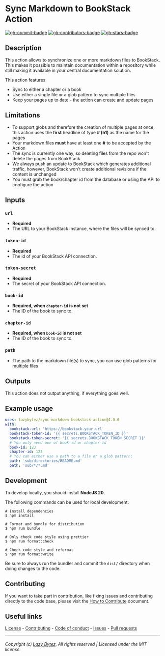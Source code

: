# Sync Markdown to BookStack Action

[![gh-commit-badge][gh-commit-badge]][gh-commit]
[![gh-contributors-badge][gh-contributors-badge]][gh-contributors]
[![gh-stars-badge][gh-stars-badge]][gh-stars]

## Description
This action allows to synchronize one or more markdown files to BookStack.
This makes it possible to maintain documentation within a repository while still
making it available in your central documentation solution.

This action features:
 - Sync to either a chapter or a book
 - Use either a single file or a glob pattern to sync multiple files
 - Keep your pages up to date - the action can create and update pages

## Limitations
 - To support globs and therefore the creation of multiple pages at once, this action uses the **first** headline of type **# (h1)** as the name for the pages
 - Your markdown files **must** have at least one **#** to be accepted by the Action
 - The sync is currently one way, so deleting files from the repo won't delete the pages from BookStack
 - We always push an update to BookStack which generates additional traffic, however, BookStack won't create additional revisions if the content is unchanged
 - You must grab the book/chapter id from the database or using the API to configure the action

## Inputs

### `url`
 - **Required** 
 - The URL to your BookStack instance, where the files will be synced to.

### `token-id`
 - **Required**
 - The id of your BookStack API connection.

### `token-secret`
 - **Required**
 - The secret of your BookStack API connection.

### `book-id`
 - **Required, when `chapter-id` is not set** 
 - The ID of the book to sync to.

### `chapter-id`
 - **Required, when `book-id` is not set** 
 - The ID of the book to sync to.

### `path`
 - The path to the markdown file(s) to sync, you can use glob patterns for multiple files

## Outputs
This action does not output anything, if everything goes well.

## Example usage

```yaml
uses: lazybytez/sync-markdown-bookstack-action@1.0.0
with:
  bookstack-url: 'https://bookstack.your.url'
  bookstack-token-id: '{{ secrets.BOOKSTACK_TOKEN_ID }}'
  bookstack-token-secret: '{{ secrets.BOOKSTACK_TOKEN_SECRET }}'
  # You only need one of book-id or chapter-id
  book-id: 123
  chapter-id: 123
  # You can either use a path to a file or a glob pattern:
  path: 'sub/directories/README.md'
  path: 'sub/*/*.md'
```

## Development
To develop locally, you should install **NodeJS 20**.

The following commands can be used for local development:
```
# Install dependencies
$ npm install

# Format and bundle for distribution
$ npm run bundle

# Only check code style using prettier
$ npm run format:check

# Check code style and reformat
$ npm run format:write
```

Be sure to always run the bundler and commit the `dist/` directory when doing changes to the code.

## Contributing

If you want to take part in contribution, like fixing issues and contributing directly to the code base, please visit
the [How to Contribute][gh-contribute] document.

## Useful links

[License][gh-license] -
[Contributing][gh-contribute] -
[Code of conduct][gh-codeofconduct] -
[Issues][gh-issues] -
[Pull requests][gh-pulls]

<hr>  

###### Copyright (c) [Lazy Bytez][gh-team]. All rights reserved | Licensed under the MIT license.

<!-- Variables -->

[gh-commit-badge]: https://img.shields.io/github/last-commit/lazybytez/sync-markdown-bookstack-action?style=for-the-badge&colorA=302D41&colorB=cba6f7

[gh-commit]: https://github.com/lazybytez/sync-markdown-bookstack-action/commits/main

[gh-contributors-badge]: https://img.shields.io/github/contributors/lazybytez/sync-markdown-bookstack-action?style=for-the-badge&colorA=302D41&colorB=89dceb

[gh-contributors]: https://github.com/lazybytez/sync-markdown-bookstack-action/graphs/contributors

[gh-stars-badge]: https://img.shields.io/github/stars/lazybytez?style=for-the-badge&colorA=302D41&colorB=f9e2af

[gh-stars]: https://github.com/lazybytez/sync-markdown-bookstack-action/stargazers

[gh-contribute]: https://github.com/lazybytez/.github/blob/main/docs/CONTRIBUTING.md

[gh-license]: https://github.com/lazybytez/sync-markdown-bookstack-action/blob/main/LICENSE

[gh-codeofconduct]: https://github.com/lazybytez/.github/blob/main/docs/CODE_OF_CONDUCT.md

[gh-issues]: https://github.com/lazybytez/sync-markdown-bookstack-action/issues

[gh-pulls]: https://github.com/lazybytez/sync-markdown-bookstack-action/pulls

[gh-team]: https://github.com/lazybytez
